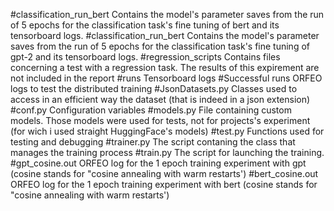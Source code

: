 #classification_run_bert
Contains the model's parameter saves from the run of 5 epochs for the classification task's fine tuning of bert and its tensorboard logs.
#classification_run_bert
Contains the model's parameter saves from the run of 5 epochs for the classification task's fine tuning of gpt-2 and its tensorboard logs.
#regression_scripts
Contains files concerning a test with a regression task. The results of this expirement are not included in the report
#runs
Tensorboard logs
#Successful runs
ORFEO logs to test the distributed training
#JsonDatasets.py
Classes used to access in an efficient way the dataset (that is indeed in a json extension)
#conf.py
Configuration variables
#models.py
File containing custom models. Those models were used for tests, not for projects's experiment (for wich i used straight HuggingFace's models)
#test.py
Functions used for testing and debugging
#trainer.py
The script contaning the class that manages the training process
#train.py
The script for launching the training.
#gpt_cosine.out
ORFEO log for the 1 epoch training experiment with gpt (cosine stands for "cosine annealing with warm restarts')
#bert_cosine.out
ORFEO log for the 1 epoch training experiment with bert (cosine stands for "cosine annealing with warm restarts')
